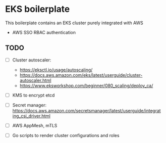 # EKS boilerplate

This boilerplate contains an EKS cluster purely integrated with AWS

- AWS SSO RBAC authentication

## TODO

- [ ] Cluster autoscaler: 
  - https://eksctl.io/usage/autoscaling/
  - https://docs.aws.amazon.com/eks/latest/userguide/cluster-autoscaler.html
  - https://www.eksworkshop.com/beginner/080_scaling/deploy_ca/

- [ ] KMS to encrypt etcd

- [ ] Secret manager: https://docs.aws.amazon.com/secretsmanager/latest/userguide/integrating_csi_driver.html

- [ ] AWS AppMesh, mTLS

- [ ] Go scripts to render cluster configurations and roles 